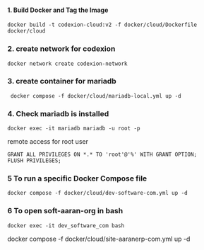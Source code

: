 

#### 1. Build Docker and Tag the Image

```
docker build -t codexion-cloud:v2 -f docker/cloud/Dockerfile  docker/cloud
```

### 2. create network for codexion

```
docker network create codexion-network
```

### 3. create container for mariadb

```
 docker compose -f docker/cloud/mariadb-local.yml up -d
```

### 4. Check mariadb is installed

```
docker exec -it mariadb mariadb -u root -p
```

remote access for root user 

```
GRANT ALL PRIVILEGES ON *.* TO 'root'@'%' WITH GRANT OPTION;
FLUSH PRIVILEGES;
```

### 5 To run a specific Docker Compose file
```
docker compose -f docker/cloud/dev-software-com.yml up -d
```

### 6 To open soft-aaran-org in bash
```
docker exec -it dev_software_com bash
```


docker compose -f docker/cloud/site-aaranerp-com.yml up -d